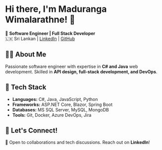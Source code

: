 # Hi there, I'm Maduranga Wimalarathne! 👋

🚀 **Software Engineer | Full Stack Developer**  
🇱🇰 Sri Lankan | [LinkedIn](https://linkedin.com/in/maduranga-wimalarathne) | [GitHub](https://github.com/MadurangaNamal)  

## 👨‍💻 About Me
Passionate software engineer with expertise in **C# and Java** web development. Skilled in **API design, full-stack development, and DevOps**. 

## 🔧 Tech Stack
- **Languages:** C#, Java, JavaScript, Python  
- **Frameworks:** ASP.NET Core, Blazor, Spring Boot  
- **Databases:** MS SQL Server, MySQL, MongoDB  
- **Tools:** Git, Docker, Azure DevOps, Jira  

## 📌 Let's Connect!  
💬 Open to collaborations and tech discussions. Reach out on **LinkedIn**!
